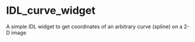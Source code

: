 # IDL_curve_widget
A simple IDL widget to get coordinates of an arbitrary curve (spline) on a 2-D image
